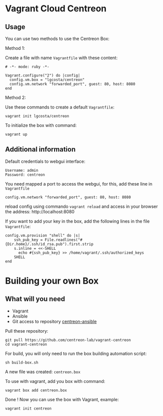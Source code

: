 Vagrant Cloud Centreon
======================

Usage
-----

You can use two methods to use the Centreon Box:

Method 1:

Create a file with name `Vagrantfile` with these content:
```
# -*- mode: ruby -*-

Vagrant.configure("2") do |config|
  config.vm.box = "lgcosta/centreon"
  config.vm.network "forwarded_port", guest: 80, host: 8080
end
```

Method 2:

Use these commands to create a default `Vagrantfile`:
```
vagrant init lgcosta/centreon
```

To initialize the box with command:
```
vagrant up
```

Additional information
----------------------

Default credentials to webgui interface:
```
Username: admin
Password: centreon
```

You need mapped a port to access the webgui, for this, add these line in `Vagrantfile`
```
config.vm.network "forwarded_port", guest: 80, host: 8080
```
reload config using commando `vagrant reload` and access in your browser the address: http://localhost:8080

If you want to add your key in the box, add the following lines in the file `Vagrantfile`:
```
config.vm.provision "shell" do |s|
    ssh_pub_key = File.readlines("#{Dir.home}/.ssh/id_rsa.pub").first.strip
    s.inline = <<-SHELL
      echo #{ssh_pub_key} >> /home/vagrant/.ssh/authorized_keys
    SHELL
end
```

Building your own Box
=====================

What will you need
------------------

- Vagrant
- Ansible
- Git access to repository [centreon-ansible](https://github.com/centreon/centreon-ansible)

Pull these repository:
```
git pull https://github.com/centreon-lab/vagrant-centreon
cd vagrant-centreon
```

For build, you will only need to run the box building automation script:
```
sh build-box.sh
```

A new file was created: `centreon.box`

To use with vagrant, add you box with command:
```
vagrant box add centreon.box
```

Done ! Now you can use the box with Vagrant, example:
```
vagrant init centreon
```